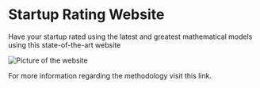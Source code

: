# Startup Rating Website

Have your startup rated using the latest and greatest mathematical models using this state-of-the-art website

![Picture of the website](https://i.imgur.com/B4RLKgk.png)

For more information regarding the methodology visit this link.
